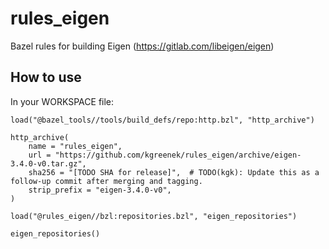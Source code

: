 # rules_eigen
Bazel rules for building Eigen (https://gitlab.com/libeigen/eigen)

## How to use

In your WORKSPACE file:

```
load("@bazel_tools//tools/build_defs/repo:http.bzl", "http_archive")

http_archive(
    name = "rules_eigen",
    url = "https://github.com/kgreenek/rules_eigen/archive/eigen-3.4.0-v0.tar.gz",
    sha256 = "[TODO SHA for release]",  # TODO(kgk): Update this as a follow-up commit after merging and tagging.
    strip_prefix = "eigen-3.4.0-v0",
)

load("@rules_eigen//bzl:repositories.bzl", "eigen_repositories")

eigen_repositories()
```
